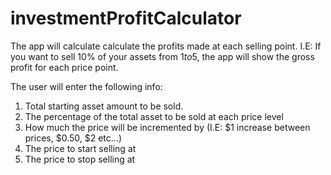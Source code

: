 # investmentProfitCalculator

The app will calculate calculate the profits made at each selling point.
I.E: If you want to sell 10% of your assets from $1 to 5$, the app will show the 
gross profit for each price point. 

The user will enter the following info:  
1. Total starting asset amount to be sold.  
2. The percentage of the total asset to be sold at each price level  
3. How much the price will be incremented by (I.E: $1 increase between prices, $0.50, $2 etc...)  
4. The price to start selling at  
5. The price to stop selling at  